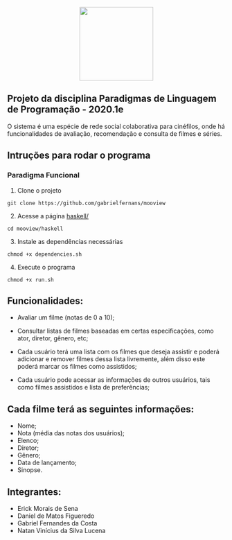 <p align="center">
  <img src="https://i.imgur.com/zcSrwMi.jpg" height="170px"/>
</p>

## Projeto da disciplina Paradigmas de Linguagem de Programação - 2020.1e

O sistema é uma espécie de rede social colaborativa para cinéfilos, onde há funcionalidades de avaliação, recomendação e consulta de filmes e séries.

## Intruções para rodar o programa

### Paradigma Funcional

1. Clone o projeto

```
git clone https://github.com/gabrielfernans/mooview
```

2. Acesse a página [haskell/](./haskell)

```
cd mooview/haskell
```

3. Instale as dependências necessárias

```
chmod +x dependencies.sh
```

4. Execute o programa

```
chmod +x run.sh
```

## Funcionalidades:

- Avaliar um filme (notas de 0 a 10);

- Consultar listas de filmes baseadas em certas especificações, como ator, diretor, gênero, etc;

- Cada usuário terá uma lista com os filmes que deseja assistir e poderá adicionar e remover filmes dessa lista livremente, além disso este poderá marcar os filmes como assistidos;

- Cada usuário pode acessar as informações de outros usuários, tais como filmes assistidos e lista de preferências;

## Cada filme terá as seguintes informações:

- Nome;
- Nota (média das notas dos usuários);
- Elenco;
- Diretor;
- Gênero;
- Data de lançamento;
- Sinopse.

## Integrantes:

- Erick Morais de Sena
- Daniel de Matos Figueredo
- Gabriel Fernandes da Costa
- Natan Vinícius da Silva Lucena

